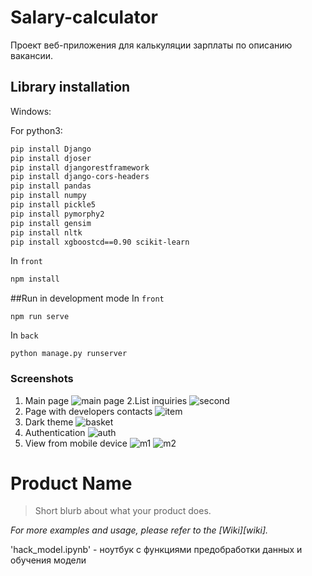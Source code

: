 # Salary-calculator
Проект веб-приложения для калькуляции зарплаты по описанию вакансии.

## Library installation
Windows: 

For python3:
```sh
pip install Django
pip install djoser
pip install djangorestframework
pip install django-cors-headers
pip install pandas
pip install numpy
pip install pickle5
pip install pymorphy2
pip install gensim
pip install nltk
pip install xgboostcd==0.90 scikit-learn 
```
In `front`
```sh
npm install
```

##Run in development mode
In `front`
```
npm run serve
```

In `back`
```
python manage.py runserver
```

### Screenshots
1. Main page
![main page](https://github.com/AlexandrNemashkalo/Salary-calculator/blob/master/screenshots/FUXgFEWpGw8.jpg)
2.List inquiries
![second](https://github.com/AlexandrNemashkalo/Salary-calculator/blob/master/screenshots/items.jpg)
3. Page with developers contacts
![item](https://github.com/AlexandrNemashkalo/Salary-calculator/blob/master/screenshots/contacts.jpg)
4. Dark theme
![basket](https://github.com/AlexandrNemashkalo/Salary-calculator/blob/master/screenshots/dark.jpg)
5. Authentication
![auth](https://github.com/AlexandrNemashkalo/Salary-calculator/blob/master/screenshots/auth.jpg)
6. View from mobile device
![m1](https://github.com/AlexandrNemashkalo/Salary-calculator/blob/master/screenshots/form-m.jpg)
![m2](https://github.com/AlexandrNemashkalo/Salary-calculator/blob/master/screenshots/menu-m.jpg)


# Product Name
> Short blurb about what your product does.

_For more examples and usage, please refer to the [Wiki][wiki]._




'hack_model.ipynb' - ноутбук с функциями предобработки данных и обучения модели
